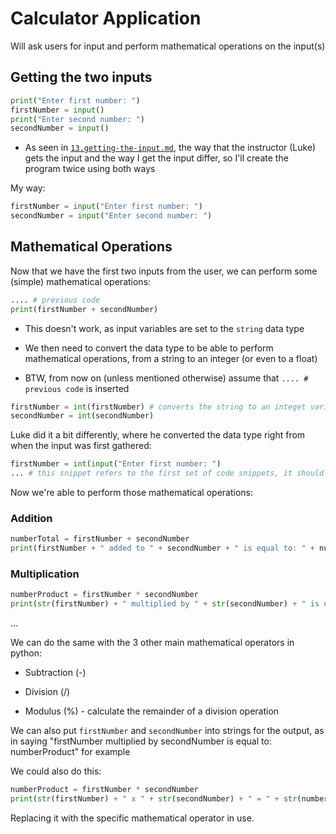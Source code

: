 # Calculator Application

Will ask users for input and perform mathematical operations on the input(s)

## Getting the two inputs

```python
print("Enter first number: ")
firstNumber = input()
print("Enter second number: ")
secondNumber = input() 
```

* As seen in [`13.getting-the-input.md`](https://github.com/IrisDroidology/python-learning/commit/91ccf79dc943fa8fe333b0db4bd2439ee30a2ca6), the way that the instructor (Luke) gets the input and the way I get the input differ, so I'll create the program twice using both ways 

My way:

```python
firstNumber = input("Enter first number: ")
secondNumber = input("Enter second number: ")
```

## Mathematical Operations

Now that we have the first two inputs from the user, we can perform some (simple) mathematical operations:

```python
.... # previous code
print(firstNumber + secondNumber)
```

* This doesn't work, as input variables are set to the `string` data type

* We then need to convert the data type to be able to perform mathematical operations, from a string to an integer (or even to a float)

* BTW, from now on (unless mentioned otherwise) assume that `.... # previous code` is inserted

```python
firstNumber = int(firstNumber) # converts the string to an integet variable
secondNumber = int(secondNumber)
```

Luke did it a bit differently, where he converted the data type right from when the input was first gathered:

```python
firstNumber = int(input("Enter first number: ")
... # this snippet refers to the first set of code snippets, it should not be inserted at this point in the program
```

Now we're able to perform those mathematical operations:

### Addition

```python
numberTotal = firstNumber + secondNumber
print(firstNumber + " added to " + secondNumber + " is equal to: " + numberTotal)
```

### Multiplication

```python
numberProduct = firstNumber * secondNumber
print(str(firstNumber) + " multiplied by " + str(secondNumber) + " is equal to: " + str(numberProduct))
```

...

We can do the same with the 3 other main mathematical operators in python:

* Subtraction (-)

* Division (/)

* Modulus (%) - calculate the remainder of a division operation

We can also put `firstNumber` and `secondNumber` into strings for the output, as in saying "firstNumber multiplied by secondNumber is equal to: numberProduct" for example

We could also do this: 

```python
numberProduct = firstNumber * secondNumber
print(str(firstNumber) + " x " + str(secondNumber) + " = " + str(numberProduct))
```

Replacing it with the specific mathematical operator in use.
